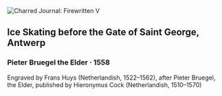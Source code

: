 <div class="artwork-of-the-day">
  <div class="container">
    <div class="img-wrapper">
      <img
        src="https://uploads7.wikiart.org/images/pieter-bruegel-the-elder/ice-skating-before-the-gate-of-saint-george-antwerp-1553.jpg!Large.jpg"
        alt="Charred Journal: Firewritten V" />
    </div>
    <div class="artwork-detail">
      <div class="artwork-origin"> 
        <h2 class="artwork-name">Ice Skating before the Gate of Saint George, Antwerp</h2>
        <h3 class="artist">
          Pieter Bruegel the Elder
                    ·  1558
        </h3>
      </div>
      <p class="description">
        <span class="artwork-description-text ng-binding" ng-bind-html="viewModel.ArtworkOfTheDay.Description | unsafe">Engraved by Frans Huys (Netherlandish, 1522–1562), after Pieter Bruegel, the Elder, published by Hieronymus Cock (Netherlandish, 1510–1570)</span>
                        <div class="text-shadow-container ng-hide" ng-show="showShadow"></div>
      </p>
    </div>
  </div>

</div>
